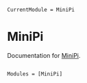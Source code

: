 ```@meta
CurrentModule = MiniPi
```

# MiniPi

Documentation for [MiniPi](https://github.com/inkydragon/MiniPi.jl).

```@index
```

```@autodocs
Modules = [MiniPi]
```

